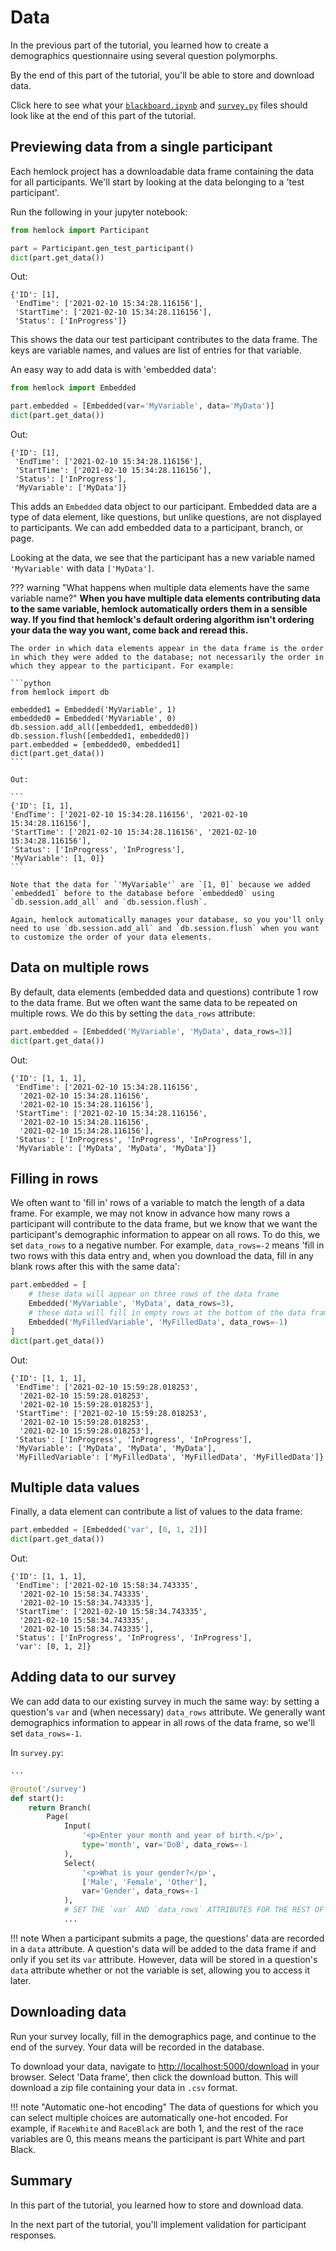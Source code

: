 # Data

In the previous part of the tutorial, you learned how to create a demographics questionnaire using several question polymorphs.

By the end of this part of the tutorial, you'll be able to store and download data.

Click here to see what your <a href="https://github.com/dsbowen/hemlock-tutorial/blob/v0.2/blackboard.ipynb" target="_blank">`blackboard.ipynb`</a> and <a href="https://github.com/dsbowen/hemlock-tutorial/blob/v0.2/survey.py" target="_blank">`survey.py`</a> files should look like at the end of this part of the tutorial.

## Previewing data from a single participant

Each hemlock project has a downloadable data frame containing the data for all participants. We'll start by looking at the data belonging to a 'test participant'.

Run the following in your jupyter notebook:

```python
from hemlock import Participant

part = Participant.gen_test_participant()
dict(part.get_data())
```

Out:

```
{'ID': [1],
 'EndTime': ['2021-02-10 15:34:28.116156'],
 'StartTime': ['2021-02-10 15:34:28.116156'],
 'Status': ['InProgress']}
```

This shows the data our test participant contributes to the data frame. The keys are variable names, and values are list of entries for that variable.

An easy way to add data is with 'embedded data':

```python
from hemlock import Embedded

part.embedded = [Embedded(var='MyVariable', data='MyData')]
dict(part.get_data())
```

Out:

```
{'ID': [1],
 'EndTime': ['2021-02-10 15:34:28.116156'],
 'StartTime': ['2021-02-10 15:34:28.116156'],
 'Status': ['InProgress'],
 'MyVariable': ['MyData']}
```

This adds an `Embedded` data object to our participant. Embedded data are a type of data element, like questions, but unlike questions, are not displayed to participants. We can add embedded data to a participant, branch, or page.

Looking at the data, we see that the participant has a new variable named `'MyVariable'` with data `['MyData']`.

??? warning "What happens when multiple data elements have the same variable name?"
    **When you have multiple data elements contributing data to the same variable, hemlock automatically orders them in a sensible way. If you find that hemlock's default ordering algorithm isn't ordering your data the way you want, come back and reread this.**

    The order in which data elements appear in the data frame is the order in which they were added to the database; not necessarily the order in which they appear to the participant. For example:

    ```python
    from hemlock import db

    embedded1 = Embedded('MyVariable', 1)
    embedded0 = Embedded('MyVariable', 0)
    db.session.add_all([embedded1, embedded0])
    db.session.flush([embedded1, embedded0])
    part.embedded = [embedded0, embedded1]
    dict(part.get_data())
    ```

    Out:

    ```
    {'ID': [1, 1],
    'EndTime': ['2021-02-10 15:34:28.116156', '2021-02-10 15:34:28.116156'],
    'StartTime': ['2021-02-10 15:34:28.116156', '2021-02-10 15:34:28.116156'],
    'Status': ['InProgress', 'InProgress'],
    'MyVariable': [1, 0]}
    ```

    Note that the data for `'MyVariable'` are `[1, 0]` because we added `embedded1` before to the database before `embedded0` using `db.session.add_all` and `db.session.flush`.

    Again, hemlock automatically manages your database, so you you'll only need to use `db.session.add_all` and `db.session.flush` when you want to customize the order of your data elements.

## Data on multiple rows

By default, data elements (embedded data and questions) contribute 1 row to the data frame. But we often want the same data to be repeated on multiple rows. We do this by setting the `data_rows` attribute:

```python
part.embedded = [Embedded('MyVariable', 'MyData', data_rows=3)]
dict(part.get_data())
```

Out:

```
{'ID': [1, 1, 1],
 'EndTime': ['2021-02-10 15:34:28.116156',
  '2021-02-10 15:34:28.116156',
  '2021-02-10 15:34:28.116156'],
 'StartTime': ['2021-02-10 15:34:28.116156',
  '2021-02-10 15:34:28.116156',
  '2021-02-10 15:34:28.116156'],
 'Status': ['InProgress', 'InProgress', 'InProgress'],
 'MyVariable': ['MyData', 'MyData', 'MyData']}
```

## Filling in rows

We often want to 'fill in' rows of a variable to match the length of a data frame. For example, we may not know in advance how many rows a participant will contribute to the data frame, but we know that we want the participant's demographic information to appear on all rows. To do this, we set `data_rows` to a negative number. For example, `data_rows=-2` means 'fill in two rows with this data entry and, when you download the data, fill in any blank rows after this with the same data':

```python
part.embedded = [
    # these data will appear on three rows of the data frame
    Embedded('MyVariable', 'MyData', data_rows=3),
    # these data will fill in empty rows at the bottom of the data frame
    Embedded('MyFilledVariable', 'MyFilledData', data_rows=-1)
]
dict(part.get_data())
```

Out:

```
{'ID': [1, 1, 1],
 'EndTime': ['2021-02-10 15:59:28.018253',
  '2021-02-10 15:59:28.018253',
  '2021-02-10 15:59:28.018253'],
 'StartTime': ['2021-02-10 15:59:28.018253',
  '2021-02-10 15:59:28.018253',
  '2021-02-10 15:59:28.018253'],
 'Status': ['InProgress', 'InProgress', 'InProgress'],
 'MyVariable': ['MyData', 'MyData', 'MyData'],
 'MyFilledVariable': ['MyFilledData', 'MyFilledData', 'MyFilledData']}
```

## Multiple data values

Finally, a data element can contribute a list of values to the data frame:

```python
part.embedded = [Embedded('var', [0, 1, 2])]
dict(part.get_data())
```

Out:

```
{'ID': [1, 1, 1],
 'EndTime': ['2021-02-10 15:58:34.743335',
  '2021-02-10 15:58:34.743335',
  '2021-02-10 15:58:34.743335'],
 'StartTime': ['2021-02-10 15:58:34.743335',
  '2021-02-10 15:58:34.743335',
  '2021-02-10 15:58:34.743335'],
 'Status': ['InProgress', 'InProgress', 'InProgress'],
 'var': [0, 1, 2]}
```

## Adding data to our survey

We can add data to our existing survey in much the same way: by setting a question's `var` and (when necessary) `data_rows` attribute. We generally want demographics information to appear in all rows of the data frame, so we'll set `data_rows=-1`.

In `survey.py`:

```python
...

@route('/survey')
def start():
    return Branch(
        Page(
            Input(
                '<p>Enter your month and year of birth.</p>',
                type='month', var='DoB', data_rows=-1
            ),
            Select(
                '<p>What is your gender?</p>',
                ['Male', 'Female', 'Other'],
                var='Gender', data_rows=-1
            ),
            # SET THE `var` AND `data_rows` ATTRIBUTES FOR THE REST OF THE QUESTIONS
            ...
```

!!! note
    When a participant submits a page, the questions' data are recorded in a `data` attribute. A question's data will be added to the data frame if and only if you set its `var` attribute. However, data will be stored in a question's `data` attribute whether or not the variable is set, allowing you to access it later.

## Downloading data

Run your survey locally, fill in the demographics page, and continue to the end of the survey. Your data will be recorded in the database.

To download your data, navigate to <http://localhost:5000/download> in your browser. Select 'Data frame', then click the download button. This will download a zip file containing your data in `.csv` format.

!!! note "Automatic one-hot encoding"
    The data of questions for which you can select multiple choices are automatically one-hot encoded. For example, if `RaceWhite` and `RaceBlack` are both 1, and the rest of the race variables are 0, this means means the participant is part White and part Black.

## Summary

In this part of the tutorial, you learned how to store and download data.

In the next part of the tutorial, you'll implement validation for participant responses.